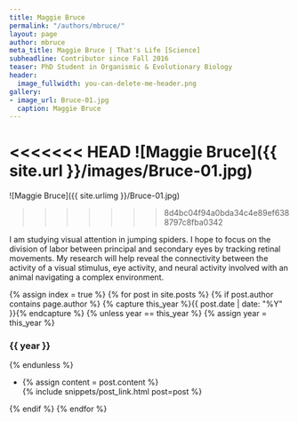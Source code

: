 ```yaml
---
title: Maggie Bruce
permalink: "/authors/mbruce/"
layout: page
author: mbruce
meta_title: Maggie Bruce | That's Life [Science]
subheadline: Contributor since Fall 2016
teaser: PhD Student in Organismic & Evolutionary Biology
header:
  image_fullwidth: you-can-delete-me-header.png
gallery:
- image_url: Bruce-01.jpg
  caption: Maggie Bruce
---
```


<<<<<<< HEAD
![Maggie Bruce]({{ site.url }}/images/Bruce-01.jpg)
=======
![Maggie Bruce]({{ site.urlimg }}/Bruce-01.jpg)
>>>>>>> 8d4bc04f94a0bda34c4e89ef6388797c8fba0342

I am studying visual attention in jumping spiders. I hope to focus on the division of labor between principal and secondary eyes by tracking retinal movements. My research will help reveal the connectivity between the activity of a visual stimulus, eye activity, and neural activity involved with an animal navigating a complex environment.

{% assign index = true %}
{% for post in site.posts %}
{% if post.author contains page.author %}
{% capture this_year %}{{ post.date | date: "%Y" }}{% endcapture %}
{% unless year == this_year %}
{% assign year = this_year %}
<h3>{{ year }}</h3>
{% endunless %}
<ul style="list-style-type:disc">
 <li> 
 {% assign content = post.content %} 
 <article>
 {% include snippets/post_link.html post=post %}
 </article>
 </li>
</ul>
{% endif %}
{% endfor %}
